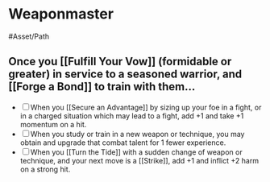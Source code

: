 # Weaponmaster
#Asset/Path 

## Once you [[Fulfill Your Vow]] (formidable or greater) in service to a seasoned warrior, and [[Forge a Bond]] to train with them...

- <input type="checkbox" check>When you [[Secure an Advantage]] by sizing up your foe in a fight, or in a charged situation which may lead to a fight, add +1 and take +1 momentum on a hit.
- <input type="checkbox">When you study or train in a new weapon or technique, you may obtain and upgrade that combat talent for 1 fewer experience.
- <input type="checkbox">When you [[Turn the Tide]] with a sudden change of weapon or technique, and your next move is a [[Strike]], add +1 and inflict +2 harm on a strong hit.